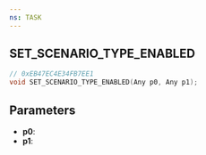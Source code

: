 ```yaml
---
ns: TASK
---
```

## SET_SCENARIO_TYPE_ENABLED

```c
// 0xEB47EC4E34FB7EE1
void SET_SCENARIO_TYPE_ENABLED(Any p0, Any p1);
```

## Parameters
* **p0**:
* **p1**:
